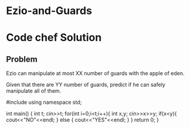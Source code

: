 # Ezio-and-Guards
# Code chef Solution 
## Problem
Ezio can manipulate at most XX number of guards with the apple of eden.

Given that there are YY number of guards, predict if he can safely manipulate all of them.


#include <iostream>
using namespace std;

int main() {
	int t;
	cin>>t;
	for(int i=0;i<t;i++){
	    int x,y;
	    cin>>x>>y;
	    if(x<y){
	        cout<<"NO"<<endl;
	    }
	    else {
	        cout<<"YES"<<endl;
	    }
	}
	return 0;
}
